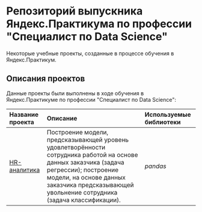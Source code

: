 # Репозиторий выпускника Яндекс.Практикума по профессии "Специалист по Data Science"

Некоторые учебные проекты, созданные в процессе обучения в Яндекс.Практикум.

## Описания проектов

Данные проекты были выполнены в ходе обучения в Яндекс.Практикуме по профессии "Специалист по Data Science":

| Название проекта | Описание | Используемые библиотеки | 
| :---------------------- | :---------------------- | :---------------------- |
| [HR-аналитика](project_8_hr_analytics) | Построение модели, предсказывающей уровень удовлетворённости сотрудника работой на основе данных заказчика (задача регрессии); построение модели, на основе данных заказчика предсказывающей увольнение сотрудника (задача классификации).| *pandas* |
